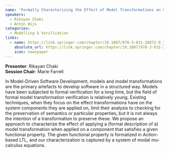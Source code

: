 ```yaml
---
name: 'Formally Characterizing the Effect of Model Transformations on System Properties'
speakers:
  - Rikayan Chaki
  - Anton Wijs
categories:
  - Modelling & Verification
links:
  - name: https://link.springer.com/chapter/10.1007/978-3-031-20872-0_3
    absolute_url: https://link.springer.com/chapter/10.1007/978-3-031-20872-0_3
    icon: newspaper
---
```


**Presenter**: Rikayan Chaki  
**Session Chair**: Marie Farrell

In Model-Driven Software Development, models and model transformations are the primary artefacts to develop software in a structured way. Models have been subjected to formal verification for a long time, but the field of formal model transformation verification is relatively young. Existing techniques, when they focus on the effect transformations have on the system components they are applied on, limit their analysis to checking for the preservation of semantics or particular properties, but it is not always the intention of a transformation to preserve these. We propose an approach to characterize the effect of applying a (formal description of a) model transformation when applied on a component that satisfies a given functional property. The given functional property is formalized in Action-based LTL, and our characterization is captured by a system of modal mu-calculus equations.
